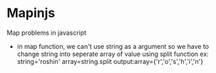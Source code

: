 # Mapinjs
Map problems in javascript
* in map function, we can't use string as a argument so we have to change string into seperate array of value using split function
ex: string='roshin'
array=string.split 
output:array={'r','o','s','h','i','n'}